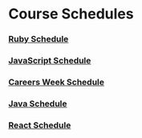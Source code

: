 # Course Schedules


### [Ruby Schedule](./schedule/ruby.md)

### [JavaScript Schedule](./schedule/javascript.md)

### [Careers Week Schedule](./schedule/career_week.md)

### [Java Schedule](./schedule/java.md)

### [React Schedule](./schedule/react_schedule.md)
